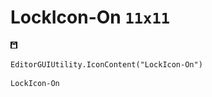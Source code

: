 # LockIcon-On `11x11`
<img src="/img/LockIcon-On.png" width=11 height=11>

``` CSharp
EditorGUIUtility.IconContent("LockIcon-On")
```
```
LockIcon-On
```
